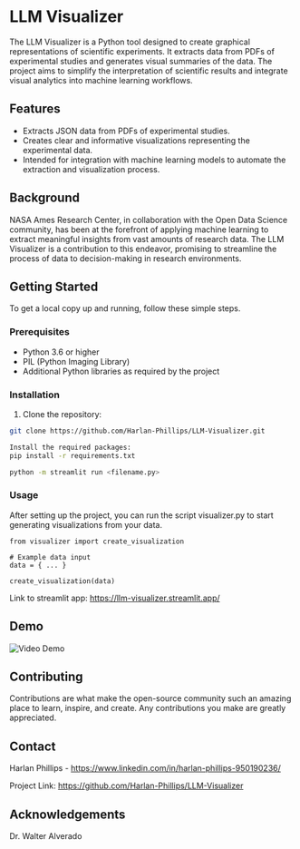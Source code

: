 # LLM Visualizer

The LLM Visualizer is a Python tool designed to create graphical representations of scientific experiments. It extracts data from PDFs of experimental studies and generates visual summaries of the data. The project aims to simplify the interpretation of scientific results and integrate visual analytics into machine learning workflows.

## Features

- Extracts JSON data from PDFs of experimental studies.
- Creates clear and informative visualizations representing the experimental data.
- Intended for integration with machine learning models to automate the extraction and visualization process.

## Background

NASA Ames Research Center, in collaboration with the Open Data Science community, has been at the forefront of applying machine learning to extract meaningful insights from vast amounts of research data. The LLM Visualizer is a contribution to this endeavor, promising to streamline the process of data to decision-making in research environments.

## Getting Started

To get a local copy up and running, follow these simple steps.

### Prerequisites

- Python 3.6 or higher
- PIL (Python Imaging Library)
- Additional Python libraries as required by the project

### Installation
1. Clone the repository:
```bash
git clone https://github.com/Harlan-Phillips/LLM-Visualizer.git

Install the required packages:
pip install -r requirements.txt

python -m streamlit run <filename.py>
```
### Usage

After setting up the project, you can run the script visualizer.py to start generating visualizations from your data.
```
from visualizer import create_visualization

# Example data input
data = { ... }

create_visualization(data)
```
Link to streamlit app: https://llm-visualizer.streamlit.app/
## Demo

![Video Demo](assets/NBISCProj2.gif)

## Contributing

Contributions are what make the open-source community such an amazing place to learn, inspire, and create. Any contributions you make are greatly appreciated.

## Contact
Harlan Phillips - https://www.linkedin.com/in/harlan-phillips-950190236/

Project Link: https://github.com/Harlan-Phillips/LLM-Visualizer

## Acknowledgements
Dr. Walter Alverado
